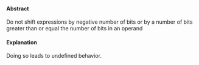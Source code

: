 #### Abstract
Do not shift expressions by negative number of bits or by a number of bits greater than or equal 
the number of bits in an operand

#### Explanation
Doing so leads to undefined behavior.